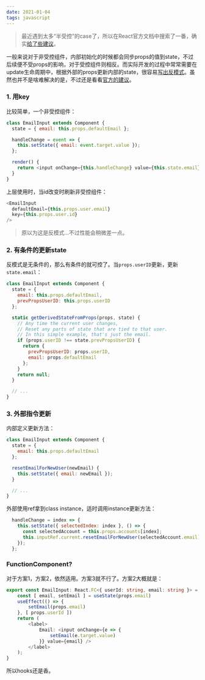 ```yaml
---
date: 2021-01-04
tags: javascript
---
```


> 最近遇到太多“半受控”的case了，所以在React官方文档中搜索了一番，确实[给了些建议](https://reactjs.org/blog/2018/06/07/you-probably-dont-need-derived-state.html#preferred-solutions)。

一般来说对于非受控组件，内部初始化的时候都会同步props的值到state，不过后续便不受props的影响，对于受控组件则相反。而实际开发的过程中常常需要在update生命周期中，根据外部的props更新内部的state，很容易[写出反模式](https://reactjs.org/blog/2018/06/07/you-probably-dont-need-derived-state.html#preferred-solutions)。虽然也并不是啥难解决的是，不过还是看看[官方的建议](https://reactjs.org/blog/2018/06/07/you-probably-dont-need-derived-state.html#preferred-solutions)。

### 1. 用key

比较简单，一个非受控组件：

```js
class EmailInput extends Component {
  state = { email: this.props.defaultEmail };

  handleChange = event => {
    this.setState({ email: event.target.value });
  };

  render() {
    return <input onChange={this.handleChange} value={this.state.email} />;
  }
}
```

上层使用时，当id改变时刷新非受控组件：

```js
<EmailInput
  defaultEmail={this.props.user.email}
  key={this.props.user.id}
/>
```

> 原以为这是反模式...不过性能会稍微差一点。

### 2. 有条件的更新state

反模式是无条件的，那么有条件的就可控了。当`props.userID`更新，更新`state.email`：

```js
class EmailInput extends Component {
  state = {
    email: this.props.defaultEmail,
    prevPropsUserID: this.props.userID
  };

  static getDerivedStateFromProps(props, state) {
    // Any time the current user changes,
    // Reset any parts of state that are tied to that user.
    // In this simple example, that's just the email.
    if (props.userID !== state.prevPropsUserID) {
      return {
        prevPropsUserID: props.userID,
        email: props.defaultEmail
      };
    }
    return null;
  }

  // ...
}
```

### 3. 外部指令更新

内部定义更新方法：

```js
class EmailInput extends Component {
  state = {
    email: this.props.defaultEmail
  };

  resetEmailForNewUser(newEmail) {
    this.setState({ email: newEmail });
  }

  // ...
}
```

外部使用ref拿到class instance，适时调用instance更新方法：

```js
  handleChange = index => {
    this.setState({ selectedIndex: index }, () => {
      const selectedAccount = this.props.accounts[index];
      this.inputRef.current.resetEmailForNewUser(selectedAccount.email);
    });
  };
```

### FunctionComponent?

对于方案1，方案2，依然适用。方案3就不行了。方案2大概就是：

```ts
export const EmailInput: React.FC<{ userId: string, email: string }> = (props) => {
    const [ email, setEmail ] = useState(props.email)
    useEffect(() => {
        setEmail(props.email)
    }, [ props.userId ])
    return (
        <label>
            Email: <input onChange={e => {
                setEmail(e.target.value)
            }} value={email} />
        </label>
    );
}
```

所以hooks还是香。
